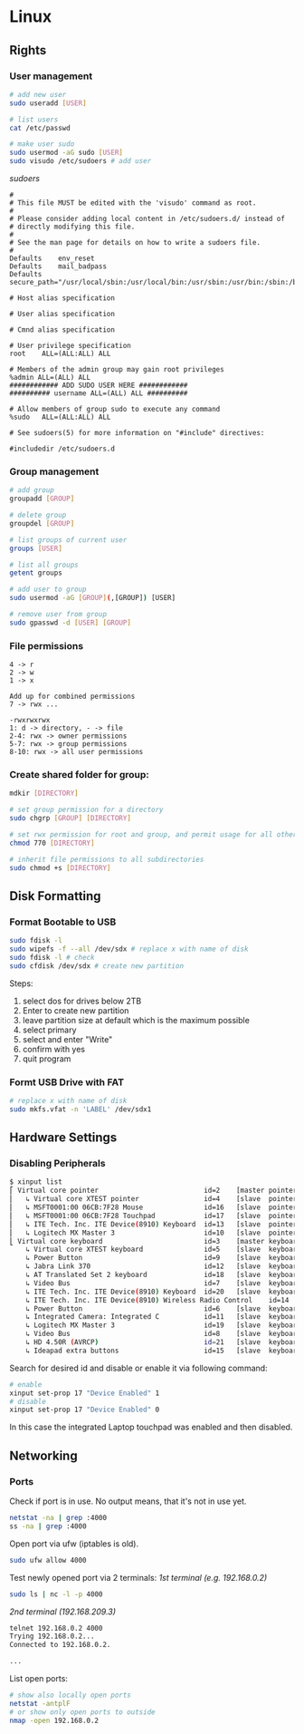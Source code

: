 # Linux

## Rights

### User management

```bash
# add new user
sudo useradd [USER]

# list users
cat /etc/passwd

# make user sudo
sudo usermod -aG sudo [USER]
sudo visudo /etc/sudoers # add user
```


*sudoers*
```text
#
# This file MUST be edited with the 'visudo' command as root.
#
# Please consider adding local content in /etc/sudoers.d/ instead of
# directly modifying this file.
#
# See the man page for details on how to write a sudoers file.
#
Defaults	env_reset
Defaults	mail_badpass
Defaults	secure_path="/usr/local/sbin:/usr/local/bin:/usr/sbin:/usr/bin:/sbin:/bin:/snap/bin"

# Host alias specification

# User alias specification

# Cmnd alias specification

# User privilege specification
root	ALL=(ALL:ALL) ALL

# Members of the admin group may gain root privileges
%admin ALL=(ALL) ALL
############ ADD SUDO USER HERE ############
########## username ALL=(ALL) ALL ##########

# Allow members of group sudo to execute any command
%sudo	ALL=(ALL:ALL) ALL

# See sudoers(5) for more information on "#include" directives:

#includedir /etc/sudoers.d
```


### Group management

```bash
# add group
groupadd [GROUP]

# delete group
groupdel [GROUP]

# list groups of current user
groups [USER]

# list all groups
getent groups

# add user to group
sudo usermod -aG [GROUP](,[GROUP]) [USER]

# remove user from group
sudo gpasswd -d [USER] [GROUP]
```


### File permissions

```text
4 -> r
2 -> w
1 -> x

Add up for combined permissions
7 -> rwx ...

-rwxrwxrwx
1: d -> directory, - -> file
2-4: rwx -> owner permissions
5-7: rwx -> group permissions
8-10: rwx -> all user permissions
```


### Create shared folder for group:
```bash
mdkir [DIRECTORY]

# set group permission for a directory
sudo chgrp [GROUP] [DIRECTORY]

# set rwx permission for root and group, and permit usage for all other users
chmod 770 [DIRECTORY]

# inherit file permissions to all subdirectories
sudo chmod +s [DIRECTORY]
```

## Disk Formatting

### Format Bootable to USB

```bash
sudo fdisk -l
sudo wipefs -f --all /dev/sdx # replace x with name of disk
sudo fdisk -l # check
sudo cfdisk /dev/sdx # create new partition
```
Steps:
1. select dos for drives below 2TB
2. Enter to create new partition
3. leave partition size at default which is the maximum possible
4. select primary
5. select and enter "Write"
6. confirm with yes
7. quit program


### Formt USB Drive with FAT
```bash
# replace x with name of disk
sudo mkfs.vfat -n 'LABEL' /dev/sdx1
```

## Hardware Settings

### Disabling Peripherals

```bash
$ xinput list
⎡ Virtual core pointer                          id=2    [master pointer  (3)]
⎜   ↳ Virtual core XTEST pointer                id=4    [slave  pointer  (2)]
⎜   ↳ MSFT0001:00 06CB:7F28 Mouse               id=16   [slave  pointer  (2)]
⎜   ↳ MSFT0001:00 06CB:7F28 Touchpad            id=17   [slave  pointer  (2)]
⎜   ↳ ITE Tech. Inc. ITE Device(8910) Keyboard  id=13   [slave  pointer  (2)]
⎜   ↳ Logitech MX Master 3                      id=10   [slave  pointer  (2)]
⎣ Virtual core keyboard                         id=3    [master keyboard (2)]
    ↳ Virtual core XTEST keyboard               id=5    [slave  keyboard (3)]
    ↳ Power Button                              id=9    [slave  keyboard (3)]
    ↳ Jabra Link 370                            id=12   [slave  keyboard (3)]
    ↳ AT Translated Set 2 keyboard              id=18   [slave  keyboard (3)]
    ↳ Video Bus                                 id=7    [slave  keyboard (3)]
    ↳ ITE Tech. Inc. ITE Device(8910) Keyboard  id=20   [slave  keyboard (3)]
    ↳ ITE Tech. Inc. ITE Device(8910) Wireless Radio Control    id=14   [slave  keyboard (3)]
    ↳ Power Button                              id=6    [slave  keyboard (3)]
    ↳ Integrated Camera: Integrated C           id=11   [slave  keyboard (3)]
    ↳ Logitech MX Master 3                      id=19   [slave  keyboard (3)]
    ↳ Video Bus                                 id=8    [slave  keyboard (3)]
    ↳ HD 4.50R (AVRCP)                          id=21   [slave  keyboard (3)]
    ↳ Ideapad extra buttons                     id=15   [slave  keyboard (3)]
```

Search for desired id and disable or enable it via following command:

```bash
# enable
xinput set-prop 17 "Device Enabled" 1
# disable
xinput set-prop 17 "Device Enabled" 0
```

In this case the integrated Laptop touchpad was enabled and then disabled.


## Networking

### Ports

Check if port is in use. No output means, that it's not in use yet.
```bash
netstat -na | grep :4000
ss -na | grep :4000
```

Open port via ufw (iptables is old).
```bash
sudo ufw allow 4000
```

Test newly opened port via 2 terminals:
*1st terminal (e.g. 192.168.0.2)*
```bash
sudo ls | nc -l -p 4000
```

*2nd terminal (192.168.209.3)*
```bash
telnet 192.168.0.2 4000
Trying 192.168.0.2...
Connected to 192.168.0.2.

...
```

List open ports:
```bash
# show also locally open ports
netstat -antplF
# or show only open ports to outside
nmap -open 192.168.0.2
```
